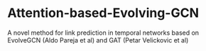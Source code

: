 # Attention-based-Evolving-GCN
A novel method for link prediction in temporal networks based on EvolveGCN (Aldo Pareja et al) and GAT (Petar Velickovic et al) 
